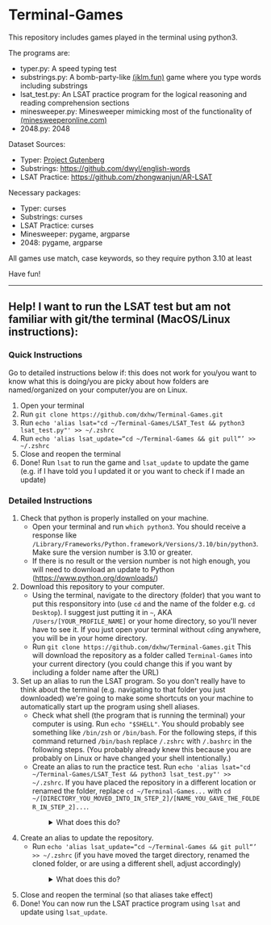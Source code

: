 # Terminal-Games

This repository includes games played in the terminal using python3.

The programs are:
* typer.py: A speed typing test
* substrings.py: A bomb-party-like [(jklm.fun)](jklm.fun) game where you type words including substrings
* lsat_test.py: An LSAT practice program for the logical reasoning and reading comprehension sections
* minesweeper.py: Minesweeper mimicking most of the functionality of [(minesweeperonline.com)](minesweeperonline.com)
* 2048.py: 2048

Dataset Sources:
* Typer: [Project Gutenberg](https://www.gutenberg.org/)
* Substrings: https://github.com/dwyl/english-words
* LSAT Practice: https://github.com/zhongwanjun/AR-LSAT

Necessary packages:
* Typer: curses
* Substrings: curses
* LSAT Practice: curses
* Minesweeper: pygame, argparse
* 2048: pygame, argparse

All games use match, case keywords, so they require python 3.10 at least

Have fun!

---
## Help! I want to run the LSAT test but am not familiar with git/the terminal (MacOS/Linux instructions):

### Quick Instructions
Go to detailed instructions below if: this does not work for you/you want to know what this is doing/you are picky about how folders are named/organized on your computer/you are on Linux. 

1. Open your terminal
2. Run `git clone https://github.com/dxhw/Terminal-Games.git`
3. Run `echo 'alias lsat="cd ~/Terminal-Games/LSAT_Test && python3 lsat_test.py"' >> ~/.zshrc`
4. Run `echo 'alias lsat_update=“cd ~/Terminal-Games && git pull“’ >> ~/.zshrc`
5. Close and reopen the terminal
6. Done! Run `lsat` to run the game and `lsat_update` to update the game (e.g. if I have told you I updated it or you want to check if I made an update)

### Detailed Instructions

1. Check that python is properly installed on your machine. 
    * Open your terminal and run `which python3`. You should receive a response like `/Library/Frameworks/Python.framework/Versions/3.10/bin/python3`. Make sure the version number is 3.10 or greater.
    * If there is no result or the version number is not high enough, you will need to download an update to Python (https://www.python.org/downloads/)
2. Download this repository to your computer. 
    * Using the terminal, navigate to the directory (folder) that you want to put this responsitory into (use `cd` and the name of the folder e.g. `cd Desktop`). I suggest just putting it in `~`, AKA `/Users/[YOUR_PROFILE_NAME]` or your home directory, so you'll never have to see it. If you just open your terminal without `cd`ing anywhere, you will be in your home directory.
    * Run `git clone https://github.com/dxhw/Terminal-Games.git` This will download the repository as a folder called `Terminal-Games` into your current directory (you could change this if you want by including a folder name after the URL)
3. Set up an alias to run the LSAT program. So you don't really have to think about the terminal (e.g. navigating to that folder you just downloaded) we're going to make some shortcuts on your machine to automatically start up the program using shell aliases. 
    * Check what shell (the program that is running the terminal) your computer is using. Run `echo "$SHELL"`. You should probably see something like `/bin/zsh` or `/bin/bash`. For the following steps, if this command returned `/bin/bash` replace `/.zshrc` with `/.bashrc` in the following steps. (You probably already knew this because you are probably on Linux or have changed your shell intentionally.)
    * Create an alias to run the practice test. Run `echo 'alias lsat="cd ~/Terminal-Games/LSAT_Test && python3 lsat_test.py"' >> ~/.zshrc`. If you have placed the repository in a different location or renamed the folder, replace `cd ~/Terminal-Games...` with `cd ~/[DIRECTORY_YOU_MOVED_INTO_IN_STEP_2]/[NAME_YOU_GAVE_THE_FOLDER_IN_STEP_2]...`. 
<details>    
<summary style="margin-left: 80px;"> What does this do? </summary>
This alias: 

1. Moves to the `LSAT_Test` directory inside of this repository (this is necessary because of how the question file paths are set up) and 
2. Runs the `lsat_test` program using Python. 

The `echo 'alias [ALIAS_NAME]="[COMMAND]"' >> ~/.zshrc` says "append to my shell configuration file (`/.zshrc` or maybe `/.bashrc`) this alias command so that when I run the alias name, my terminal treats it as the full command"
</details>

4. Create an alias to update the repository. 
    * Run `echo 'alias lsat_update=“cd ~/Terminal-Games && git pull“’ >> ~/.zshrc` (if you have moved the target directory, renamed the cloned folder, or are using a different shell, adjust accordingly)
<details>
<summary style="margin-left: 80px;"> What does this do? </summary>
This alias: 

1. Moves to the `Terminal-Games` directory (the repository folder) and
2. Pulls the latest updates to this repository using `git pull`
</details>

5. Close and reopen the terminal (so that aliases take effect)
6. Done! You can now run the LSAT practice program using `lsat` and update using `lsat_update`.
